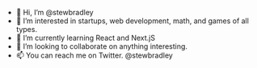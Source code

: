 - 👋 Hi, I’m @stewbradley
- 👀 I’m interested in startups, web development, math, and games of all types.
- 🌱 I’m currently learning React and Next.jS 
- 💞️ I’m looking to collaborate on anything interesting.
- 📫 You can reach me on Twitter. @stewbradley

<!---
stewbradley/stewbradley is a ✨ special ✨ repository because its `README.md` (this file) appears on your GitHub profile.
You can click the Preview link to take a look at your changes.
--->
